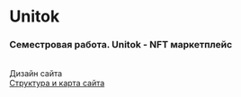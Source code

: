 # Unitok

<h3>Семестровая работа. Unitok - NFT маркетплейс</h3> 
  <br/>
<a href="https://fixcode.ru/templates/html/unitok/" style='text-decoration: none;'> Дизайн сайта </a>
<br/>
<a href="https://miro.com/app/board/uXjVNhP02qc=/"> Структура и карта сайта </a>


